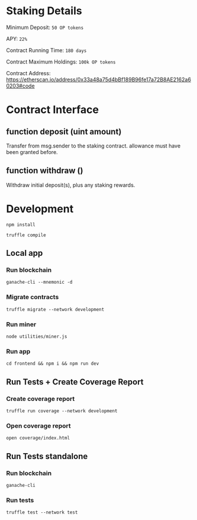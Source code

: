 
# Staking Details

Minimum Deposit: `50 OP tokens`

APY: `22%`

Contract Running Time: `180 days`

Contract Maximum Holdings: `100k OP tokens`

Contract Address: https://etherscan.io/address/0x33a48a75d4bBf189B96fe17a72B8AE2162a60203#code

# Contract Interface

## function deposit (uint amount)

Transfer from msg.sender to the staking contract. allowance must have been granted before.

## function withdraw ()

Withdraw initial deposit(s), plus any staking rewards.

# Development

`npm install`  

`truffle compile`

## Local app

### Run blockchain

`ganache-cli --mnemonic -d`

### Migrate contracts

`truffle migrate --network development`

### Run miner

`node utilities/miner.js`

### Run app

`cd frontend && npm i && npm run dev`

## Run Tests + Create Coverage Report

### Create coverage report

`truffle run coverage --network development`

### Open coverage report

`open coverage/index.html`


## Run Tests standalone

### Run blockchain

`ganache-cli`

### Run tests

`truffle test --network test`